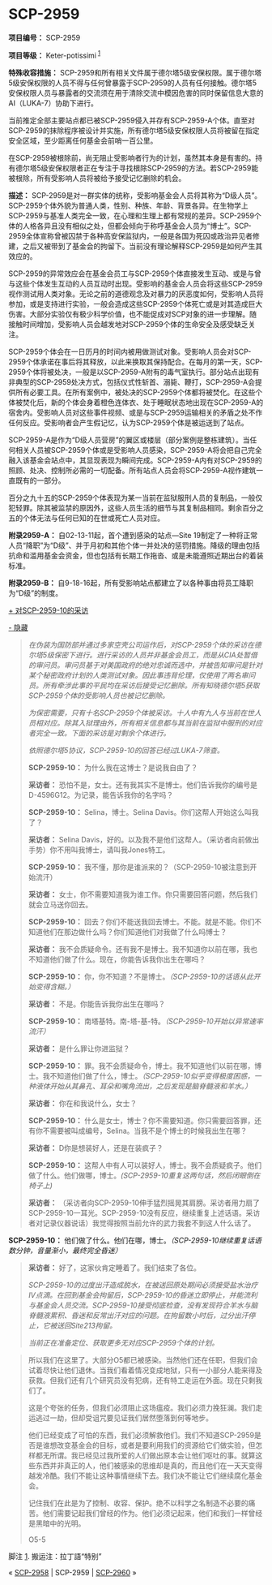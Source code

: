 # SCP-2959
                        


**项目编号：** SCP-2959

**项目等级：** Keter-potissimi<sup class='footnoteref'>
 <a shape='rect' class='footnoteref' id='footnoteref-1' href='javascript:;' onclick='WIKIDOT.page.utils.scrollToReference(&apos;footnote-1&apos;)'>1</a>
</sup>

**特殊收容措施：** SCP-2959和所有相关文件属于德尔塔5级安保权限。属于德尔塔5级安保权限的人员不得与任何曾暴露于SCP-2959的人员有任何接触。德尔塔5安保权限人员与暴露者的交流须在用于清除交流中模因危害的同时保留信息大意的AI（LUKA-7）协助下进行。

当前推定全部主要站点都已被SCP-2959侵入并存有SCP-2959-A个体。直至对SCP-2959的抹除程序被设计并实施，所有德尔塔5级安保权限人员将被留在指定安全区域，至少距离任何基金会前哨一百公里。

在SCP-2959被根除前，尚无阻止受影响者行为的计划，虽然其本身是有害的。持有德尔塔5级安保权限者正在专注于寻找根除SCP-2959的方法。若SCP-2959能被根除，所有受影响人员将被给予接受记忆删除的机会。

**描述：** SCP-2959是对一群实体的统称，受影响基金会人员将其称为“D级人员”。SCP-2959个体外貌为普通人类，性别、种族、年龄、背景各异。在生物学上SCP-2959与基准人类完全一致，在心理和生理上都有常规的差异。SCP-2959个体的人格各异且没有相似之处，但都会倾向于称呼基金会人员为“博士”。SCP-2959全体宣称曾被囚禁于各种高安保监狱内，一般是各国为死囚或政治异见者修建，之后又被带到了基金会的拘留下。当前没有理论解释SCP-2959是如何产生其效应的。

SCP-2959的异常效应会在基金会员工与SCP-2959个体直接发生互动、或是与曾与这些个体发生互动的人员互动时出现。受影响的基金会人员会将这些SCP-2959视作测试用人类对象。无论之前的道德观念及对暴力的厌恶度如何，受影响人员将参加，或是支持进行实验，一般会造成这些SCP-2959个体死亡或是对其造成巨大伤害。大部分实验仅有极少科学价值，也不能促成对SCP对象的进一步理解。随接触时间增加，受影响人员会越发地对SCP-2959个体的生命安全及感受缺乏关注。

SCP-2959个体会在一日历月的时间内被用做测试对象。受影响人员会对SCP-2959个体承诺在事后将其释放，以此来换取其保持配合。在每月的第一天，SCP-2959个体将被处决，一般是以SCP-2959-A附有的毒气室执行。部分站点出现有非典型的SCP-2959处决方式，包括仪式性斩首、溺毙、鞭打，SCP-2959-A会提供所有必要工具。在所有案例中，被处决的SCP-2959个体都将被焚化。在这些个体被焚化后，新的个体会身着橙色连体衣、处于睡眠状态地出现在SCP-2959-A的宿舍内。受影响人员对这些事件视频、或是与SCP-2959运输相关的矛盾之处不作任何反应。受影响者会产生假记忆，认为SCP-2959个体是被运送到了站点。

SCP-2959-A是作为“D级人员营房”的翼区或楼层（部分案例是整栋建筑）。当任何相关人员被SCP-2959个体或是受影响人员感染，SCP-2959-A将会把自己完全融入该基金会站点中，其显现表现为瞬间完成。SCP-2959-A内有对SCP-2959的照顾、处决、控制所必需的一切配备。所有站点人员会将SCP-2959-A视作建筑一直既有的一部分。

百分之九十五的SCP-2959个体表现为某一当前在监狱服刑人员的复制品，一般仅犯轻罪。除其被监禁的原因外，这些人员生活的细节与其复制品相同。剩余百分之五的个体无法与任何已知的在世或死亡人员对应。

**附录2959-A：** 自02-13-11起，首个遭到感染的站点—Site 19制定了一种将正常人员“降职”为“D级”、并于月初和其他个体一并处决的惩罚措施。降级的理由包括抗命和滥用基金会资金，但也包括有长期工作拖沓、或是未能遵照近期出台的着装标准。

**附录2959-B：** 自9-18-16起，所有受影响站点都建立了以各种事由将员工降职为“D级”的制度。


<a shape='rect' class='collapsible-block-link' href='javascript:;'>+&#160;&#23545;SCP-2959-10&#30340;&#37319;&#35775;</a>

<a shape='rect' class='collapsible-block-link' href='javascript:;'>-&#160;&#38544;&#34255;</a>


> *在伪装为国防部并通过多家空壳公司运作后，对SCP-2959个体的采访在德尔塔5级保密下进行。进行采访的人员并非基金会员工，而是从CIA处暂借的审问员。审问员基于对美国政府的绝对忠诚而选中，并被告知审问是针对某个秘密政府计划的人类测试对象。因此事违背伦理，仅使用了两名审问员。所有牵涉此事的平民均在采访后接受记忆删除。所有知晓德尔塔5获取SCP-2959个体的受影响人员也被记忆删除。* 
> 
> *为保密需要，只有十名SCP-2959个体被采访。十人中有九人与当前在世人员相对应。除其入狱理由外，所有相关信息都与其当前在监狱中服刑的对应者完全一致。下面的采访是对剩余个体进行。* 
> 
> *依照德尔塔5协议，SCP-2959-10的回答已经过LUKA-7筛查。* 
> 
> **SCP-2959-10：** 为什么我在这博士？是说我自由了？
> 
> **采访者：** 恐怕不是，女士。还有我其实不是博士。他们告诉我你的编号是D-4596G12。为记录，能告诉我你的名字吗？
> 
> **SCP-2959-10：** Selina，博士。Selina Davis。你们这帮人开始这么叫我了？
> 
> **采访者：** Selina Davis，好的。以及我不是他们这帮人。（采访者向前做出手势）你不用叫我博士，请叫我Jones特工。
> 
> **SCP-2959-10：** 我不懂，那你是谁派来的？（SCP-2959-10被注意到开始流汗）
> 
> **采访者：** 女士，你不需要知道我为谁工作。你只需要回答问题，然后我们就会立马送你回去。
> 
> **SCP-2959-10：** 回去？你们不能送我回去博士。不能。就是不能。你们不知道他们在那边做什么吗？你们知道他们对我做了什么吗博士？
> 
> **采访者：** 我不会质疑命令。还有我不是博士。我不知道你以前在哪，我也不知道他们做了什么。现在，你能告诉我你出生在哪吗？
> 
> **SCP-2959-10：** 你，你不知道？不是博士。*（SCP-2959-10的话语从此开始变得含糊。）* 
> 
> **采访者：** 不是。你能告诉我你出生在哪吗？
> 
> **SCP-2959-10：** 南塔基特。南-塔-基-特。*（SCP-2959-10开始以异常速率流汗）* 
> 
> **采访者：** 是什么罪让你进监狱？
> 
> **SCP-2959-10：** 罪。我不会质疑命令，博士。我不知道他们以前在哪，博士。我不知道他们做了什么，博士。*（SCP-2959-10似乎变得极度困惑，一种液体开始从其鼻孔、耳朵和嘴角流出，之后发现是脑脊髓液和羊水。）* 
> 
> **采访者：** 你在和我说什么，女士？
> 
> **SCP-2959-10：** 什么是女士，博士？你不需要知道。你只需要回答罪，还有你不需要被叫成编号，Selina。当我不是个博士的时候我出生在哪？
> 
> **采访者：** D你是想装好人，还是在装疯子？
> 
> **SCP-2959-10：** 这帮人中有人可以装好人，博士。我不会质疑疯子。他们做了什么。他们做哪，博士。*(SCP-2959-10重复这两句话，然后闭眼倒在椅子上)* 
> 
> **采访者：** （采访者向SCP-2959-10伸手猛烈摇晃其肩膀。采访者用力扇了SCP-2959-10一耳光。SCP-2959-10没有反应，继续重复上述话语。采访者对记录仪器说话）我觉得按照当前允许的武力我套不到这人什么话了。

**SCP-2959-10：** 他们做了什么。他们在哪，博士。*（SCP-2959-10继续重复话语数分钟，音量渐小，最终完全昏迷）* 
> 
> **采访者：** 好了，这家伙肯定睡着了。我们结束了各位。
> 
> *SCP-2959-10的过度出汗造成脱水，在被送回原处期间必须接受盐水治疗IV点滴。在回到基金会拘留后，SCP-2959-10的昏迷立即停止，并能流利与基金会人员交流。SCP-2959-10接受彻底检查，没有发现符合羊水与脑脊髓液累积、昏迷和反常出汗对应的问题。在拘留数小时后，过分出汗停止，它被送回Site213拘留。* 
> 
> *当前正在准备定位、获取更多无对应SCP-2959个体的计划。* 
> 





> 所以我们在这里了。大部分O5都已被感染。当然他们还在任职，但我们会试着尽快让他们退休。当我们看着情况变成地狱，只有一小部分人能来得及获救。但我们还有几个研究员没有犯病，还有特工走运在外面。现在只剩我们了。
> 
> 这是个夸张的任务，但我们必须阻止这场瘟疫。我们必须力挽狂澜。我们走运逃过一劫，但却受诅咒要见证我们居然堕落到何等地步。
> 
> 他们已经变成了可怕的东西，我们必须解救他们。我们不知道SCP-2959是否是谁想改变基金会的目标，或者是要利用我们的资源给它们做实验，但怎样都无所谓。我已经见过我所爱的人们做出原本会让他们呕吐的事。就算这些东西并非真正的人，他们被感染的思维却是真的，而且他们在一天天变得越发冷酷。我们不能让这种事情继续下去。我们决不能让它们继续腐化基金会。
> 
> 记住我们在此是为了控制、收容、保护。绝不以科学之名制造不必要的痛苦。他们需要记起我们曾经的作为。他们必须记起来，他们和我们一样曾经是黑暗中的光明。
> 
> O5-5
> 


脚注
<a shape='rect' href='javascript:;' onclick='WIKIDOT.page.utils.scrollToReference(&apos;footnoteref-1&apos;)'>1</a>. 搬运注：拉丁語“特别”



« <a shape='rect' class='newpage' href='/scp-2958'>SCP-2958</a> | SCP-2959 | [SCP-2960](/scp-2960) »





                    
